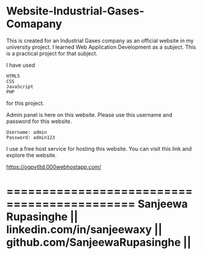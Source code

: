 # Website-Industrial-Gases-Comapany
This is created for an Industrial Gases company as an official website in my university project. I learned Web Application Development as a subject. This is a practical project for that subject.


I have used

	HTML5
	CSS
	JavaScript
	PHP

for this project.


Admin panel is here on this website. Please use this username and password for this website.

	Username: admin
	Password: admin123


I use a free host service for hosting this website. You can visit this link and explore the website.

https://ogpvtltd.000webhostapp.com/

============================================
Sanjeewa Rupasinghe                       ||
linkedin.com/in/sanjeewaxy                ||
github.com/SanjeewaRupasinghe             ||
============================================
